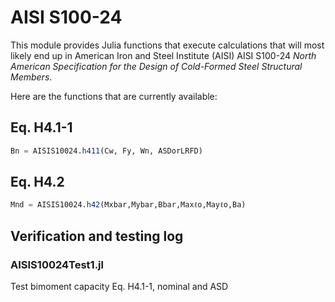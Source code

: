 # AISI S100-24

This module provides Julia functions that execute calculations that will most likely end up in American Iron and Steel Institute (AISI)  AISI S100-24 *North American Specification for the Design of Cold-Formed Steel Structural Members*.

Here are the functions that are currently available:

## Eq. H4.1-1
```julia
Bn = AISIS10024.h411(Cw, Fy, Wn, ASDorLRFD)
```
## Eq. H4.2
```julia
Mnd = AISIS10024.h42(Mxbar,Mybar,Bbar,Maxℓo,Mayℓo,Ba)
```

## Verification and testing log

### AISIS10024Test1.jl

Test bimoment capacity Eq. H4.1-1, nominal and ASD
